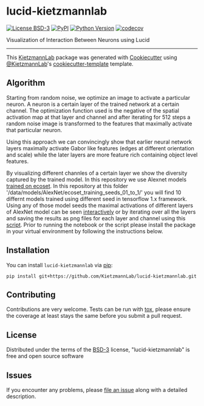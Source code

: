 # lucid-kietzmannlab

[![License BSD-3](https://img.shields.io/pypi/l/lucid-kietzmannlab.svg?color=green)](https://github.com/KietzmannLab/lucid-kietzmannlab/raw/main/LICENSE)
[![PyPI](https://img.shields.io/pypi/v/lucid-kietzmannlab.svg?color=green)](https://pypi.org/project/lucid-kietzmannlab)
[![Python Version](https://img.shields.io/pypi/pyversions/lucid-kietzmannlab.svg?color=green)](https://python.org)
[![codecov](https://codecov.io/gh/KietzmannLab/lucid-kietzmannlab/branch/main/graph/badge.svg)](https://codecov.io/gh/KietzmannLab/lucid-kietzmannlab)


Visualization of Interaction Between Neurons using Lucid

----------------------------------

This [KietzmannLab] package was generated with [Cookiecutter] using [@KietzmannLab]'s [cookiecutter-template] template.

## Algorithm

Starting from random noise, we optimize an image to activate a particular neuron. A neuron is a certain layer of the trained network at a certain channel. The optimization function used is the negative of the spatial activation map at that layer and channel and after iterating for 512 steps a random noise image is transformed to the features that maximally activate that particular neuron.

Using this approach we can convincingly show that earlier neural network layers maximally activate Gabor like features (edges at different orientation and scale) while the later layers are more feature rich containing object level features.

By visualizing different channles of a certain layer we show the diversity captured by the trained model. In this repository we use Alexnet models [trained on ecoset](https://codeocean.com/capsule/9570390/tree/v1). In this repository at this folder '/data/models/AlexNet/ecoset_training_seeds_01_to_1/' you will find 10 differnt models trained using different seed in tensorflow 1.x framework. Using any of those model seeds the maximal activations of different layers of AlexNet model can be seen [interactively](examples/interactive_layer_visualization.ipynb) or by iterating over all the layers and saving the results as png files for each layer and channel using this [script](examples/ecoset_layers_activation.py). Prior to running the notebook or the script please install the package in your virtual environment by following the instructions below.

## Installation

You can install `lucid-kietzmannlab` via [pip]:

    pip install git+https://github.com/KietzmannLab/lucid-kietzmannlab.git


## Contributing

Contributions are very welcome. Tests can be run with [tox], please ensure
the coverage at least stays the same before you submit a pull request.

## License

Distributed under the terms of the [BSD-3] license,
"lucid-kietzmannlab" is free and open source software

## Issues

If you encounter any problems, please [file an issue] along with a detailed description.


[pip]: https://pypi.org/project/pip/
[KietzmannLab]: https://github.com/KietzmannLab/
[Cookiecutter]: https://github.com/audreyr/cookiecutter
[@KietzmannLab]: https://github.com/KietzmannLab/
[MIT]: http://opensource.org/licenses/MIT
[BSD-3]: http://opensource.org/licenses/BSD-3-Clause
[GNU GPL v3.0]: http://www.gnu.org/licenses/gpl-3.0.txt
[GNU LGPL v3.0]: http://www.gnu.org/licenses/lgpl-3.0.txt
[Apache Software License 2.0]: http://www.apache.org/licenses/LICENSE-2.0
[Mozilla Public License 2.0]: https://www.mozilla.org/media/MPL/2.0/index.txt
[cookiecutter-template]: https://github.com/KietzmannLab/cookiecutter-kietzmannlab-template

[file an issue]: https://github.com/KietzmannLab/lucid-kietzmannlab/issues

[KietzmannLab]: https://github.com/KietzmannLab/
[tox]: https://tox.readthedocs.io/en/latest/
[pip]: https://pypi.org/project/pip/
[PyPI]: https://pypi.org/
